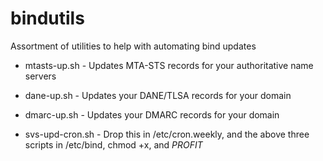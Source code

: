 # bindutils
Assortment of utilities to help with automating bind updates

* mtasts-up.sh - Updates MTA-STS records for your authoritative name servers

* dane-up.sh   - Updates your DANE/TLSA records for your domain

* dmarc-up.sh  - Updates your DMARC records for your domain

* svs-upd-cron.sh - Drop this in /etc/cron.weekly, and the above three scripts in /etc/bind, chmod +x, and $PROFIT$
